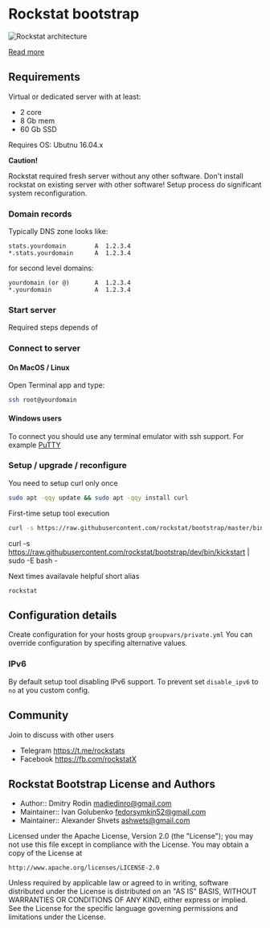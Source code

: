 # Rockstat bootstrap

![Rockstat architecture](https://rstat.org/static/media/schemas/rockstat-main-components.svg?3)

[Read more](https://rstat.org)

## Requirements

Virtual or dedicated server with at least:

- 2 core
- 8 Gb mem
- 60 Gb SSD

Requires OS: Ubutnu 16.04.x

**Caution!**

Rockstat required fresh server without any other software. Don't  install rockstat on existing server with other software! 
Setup process do significant system reconfiguration.

### Domain records


Typically DNS zone looks like:

```
stats.yourdomain        A  1.2.3.4
*.stats.yourdomain      A  1.2.3.4
```

for second level domains:

```
yourdomain (or @)       A  1.2.3.4
*.yourdomain            A  1.2.3.4
```

### Start server

Required steps depends of 

### Connect to server

#### On MacOS / Linux

Open Terminal app and type:

```bash
ssh root@yourdomain
```

#### Windows users

To connect you should use any terminal emulator with ssh support. For example [PuTTY](https://www.chiark.greenend.org.uk/~sgtatham/putty/latest.html) 

### Setup / upgrade / reconfigure

You need to setup curl only once

```bash
sudo apt -qqy update && sudo apt -qqy install curl
```

First-time setup tool execution

```bash
curl -s https://raw.githubusercontent.com/rockstat/bootstrap/master/bin/kickstart | sudo -E bash -
```
curl -s https://raw.githubusercontent.com/rockstat/bootstrap/dev/bin/kickstart | sudo -E bash -

Next times availavale helpful short alias

```
rockstat
```

## Configuration details

Create configuration for your hosts group `groupvars/private.yml`
You can override configuration by specifing alternative values.

### IPv6

By default setup tool disabling IPv6 support.
To prevent set `disable_ipv6` to `no` at you custom config.

## Community

Join to discuss with other users

* Telegram https://t.me/rockstats
* Facebook https://fb.com/rockstatX

## Rockstat Bootstrap License and Authors

* Author:: Dmitry Rodin <madiedinro@gmail.com>
* Maintainer:: Ivan Golubenko <fedorsymkin52@gmail.com>
* Maintainer:: Alexander Shvets <ashwets@gmail.com>

Licensed under the Apache License, Version 2.0 (the "License");
you may not use this file except in compliance with the License.
You may obtain a copy of the License at

    http://www.apache.org/licenses/LICENSE-2.0

Unless required by applicable law or agreed to in writing, software
distributed under the License is distributed on an "AS IS" BASIS,
WITHOUT WARRANTIES OR CONDITIONS OF ANY KIND, either express or implied.
See the License for the specific language governing permissions and
limitations under the License.
